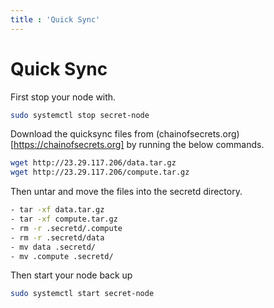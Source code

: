 ```yaml
---
title : 'Quick Sync'
---
```


# Quick Sync

First stop your node with.

```bash
sudo systemctl stop secret-node
```

Download the quicksync files from (chainofsecrets.org)[https://chainofsecrets.org] by running the below commands.

```bash
wget http://23.29.117.206/data.tar.gz
wget http://23.29.117.206/compute.tar.gz
```

Then untar and move the files into the secretd directory.

```bash
- tar -xf data.tar.gz
- tar -xf compute.tar.gz 
- rm -r .secretd/.compute
- rm -r .secretd/data
- mv data .secretd/
- mv .compute .secretd/
```


Then start your node back up

```bash
sudo systemctl start secret-node
```
